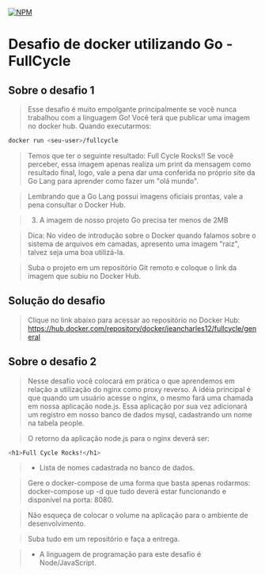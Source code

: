 [![NPM](https://img.shields.io/npm/l/react)](https://github.com/Dev-JeanCharles/Challenge_Docker_Go/blob/master/LICENSE) 

# Desafio de docker utilizando Go - FullCycle

## Sobre o desafio 1

> Esse desafio é muito empolgante principalmente se você nunca trabalhou com a linguagem Go!
Você terá que publicar uma imagem no docker hub. Quando executarmos:

```sh
docker run <seu-user>/fullcycle
```
>Temos que ter o seguinte resultado: Full Cycle Rocks!!
Se você perceber, essa imagem apenas realiza um print da mensagem como resultado final, logo, vale a pena dar uma conferida no próprio site da Go Lang para aprender como fazer um "olá mundo".

>Lembrando que a Go Lang possui imagens oficiais prontas, vale a pena consultar o Docker Hub.

> 3) A imagem de nosso projeto Go precisa ter menos de 2MB

>Dica: No vídeo de introdução sobre o Docker quando falamos sobre o sistema de arquivos em camadas, apresento uma imagem "raiz", talvez seja uma boa utilizá-la.

> Suba o projeto em um repositório Git remoto e coloque o link da imagem que subiu no Docker Hub.

## Solução do desafio
> Clique no link abaixo para acessar ao repositório no Docker Hub:
https://hub.docker.com/repository/docker/jeancharles12/fullcycle/general

## Sobre o desafio 2

> Nesse desafio você colocará em prática o que aprendemos em relação a utilização do nginx como proxy reverso. A idéia principal é que quando um usuário acesse o nginx, o mesmo fará uma chamada em nossa aplicação node.js. Essa aplicação por sua vez adicionará um registro em nosso banco de dados mysql, cadastrando um nome na tabela people.

> O retorno da aplicação node.js para o nginx deverá ser:

```sh
<h1>Full Cycle Rocks!</h1>
```

> - Lista de nomes cadastrada no banco de dados.

> Gere o docker-compose de uma forma que basta apenas rodarmos: docker-compose up -d que tudo deverá estar funcionando e disponível na porta: 8080.

> Não esqueça de colocar o volume na aplicação para o ambiente de desenvolvimento. 

> Suba tudo em um repositório e faça a entrega.

> * A linguagem de programação para este desafio é Node/JavaScript.

